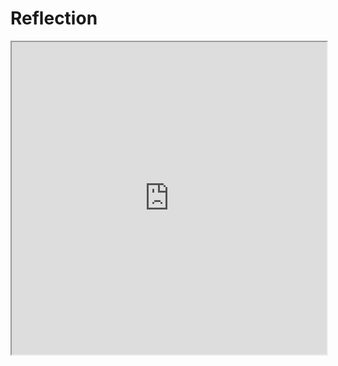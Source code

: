 # Reflection
<iframe src="https://drive.google.com/file/d/1oZE9mHjNlKVq8SvNcj0Hfhg5m0Z-4nVO/view" width="100%" height="500px"></iframe>
